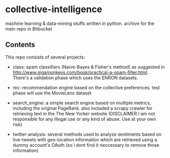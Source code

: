 collective-intelligence
=======================

machine learning  &amp; data-mining stuffs written in python. archive for the main repo in Bitbucket

Contents
-------
This repo consists of several projects:
* class: spam classifiers (Naive-Bayes & Fisher's method) as suggested in http://www.gigamonkeys.com/book/practical-a-spam-filter.html . There's a validation phase which uses the ENRON datasets.

* rec: recommendation engine based on the collective preferences. test phase will use the MovieLens dataset

* search_engine: a simple search engine based on multiple metrics, including the original PageRank. also included a scrapy crawler for retrieving text in the The New Yorker website (DISCLAIMER I am not responsible for any illegal use or any kind of abuse. Use at your own risk)

* twitter-analysis: several methods used to analyze sentiments based on live-tweets with geo-location information which are retrieved using a dummy account's OAuth (so i dont find it neccessary to remove those information)


